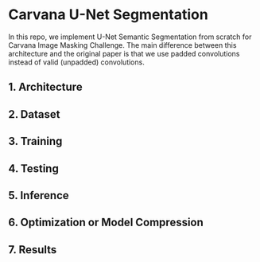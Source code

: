 # Carvana U-Net Segmentation

In this repo, we implement U-Net Semantic Segmentation from scratch for Carvana Image Masking Challenge. The main difference between this architecture and the original paper is that we use padded convolutions instead of valid (unpadded) convolutions.

## 1. Architecture

## 2. Dataset

## 3. Training

## 4. Testing

## 5. Inference

## 6. Optimization or Model Compression

## 7. Results
